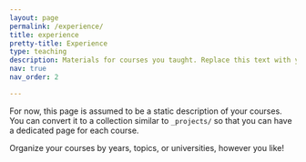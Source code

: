 ```yaml
---
layout: page
permalink: /experience/
title: experience
pretty-title: Experience
type: teaching
description: Materials for courses you taught. Replace this text with your description.
nav: true
nav_order: 2

---
```


For now, this page is assumed to be a static description of your courses. You can convert it to a collection similar to `_projects/` so that you can have a dedicated page for each course.

Organize your courses by years, topics, or universities, however you like!
